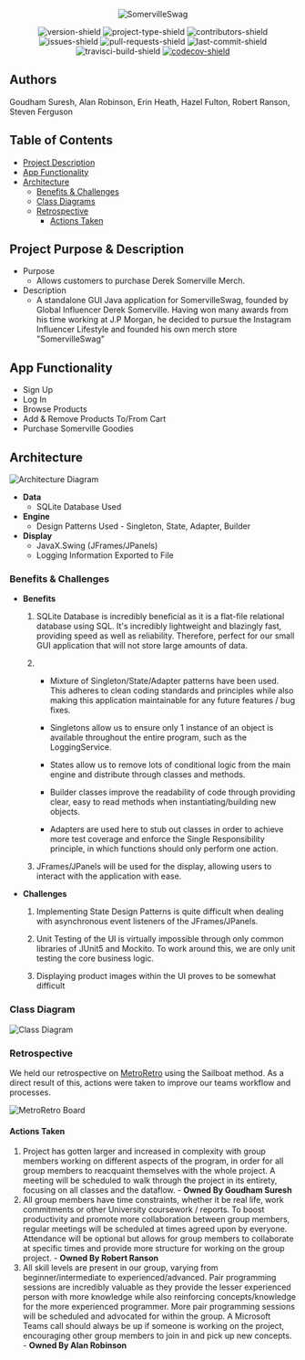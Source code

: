 <p align="center">
  <img src="https://i.imgur.com/0B8qdVN.png" alt="SomervilleSwag">
</p>

<p align="center">
  <img src="https://img.shields.io/badge/version-1.0.0-informational" alt="version-shield">
  <img src="https://img.shields.io/badge/project%20type-group_project-blueviolet" alt="project-type-shield">
  <img src="https://img.shields.io/github/contributors/sgoudham-university/SomervilleSwag" alt="contributors-shield">
  <img src="https://img.shields.io/github/issues/sgoudham-university/SomervilleSwag?label=issues" alt="issues-shield">
  <img src="https://img.shields.io/github/issues-pr/sgoudham-university/SomervilleSwag?label=pull%20requests" alt="pull-requests-shield">
  <img src="https://img.shields.io/github/last-commit/sgoudham-university/SomervilleSwag" alt="last-commit-shield">
  <img src="https://travis-ci.com/sgoudham-university/SomervilleSwag.svg?branch=main" alt="travisci-build-shield">
  <a href="https://codecov.io/gh/sgoudham-university/SomervilleSwag">
    <img src="https://codecov.io/gh/sgoudham-university/SomervilleSwag/branch/main/graph/badge.svg?token=ZucNh1lSYR" alt="codecov-shield"/>
  </a>
</p>

## Authors
Goudham Suresh, Alan Robinson, Erin Heath, Hazel Fulton, Robert Ranson, Steven Ferguson

## Table of Contents

- [Project Description](#Project-Purpose-&-Description)
- [App Functionality](#App-Functionality)
- [Architecture](#Architecture)
    - [Benefits & Challenges](#benefits--challenges)
    - [Class Diagrams](#Class-Diagram)
    - [Retrospective](#Retrospective)
        - [Actions Taken](#Actions-Taken)

## Project Purpose & Description

- Purpose
  - Allows customers to purchase Derek Somerville Merch.
- Description
  - A standalone GUI Java application for SomervilleSwag, founded by Global Influencer Derek Somerville. Having won many awards from his time working at J.P Morgan, he decided to pursue the Instagram Influencer Lifestyle and founded his own merch store "SomervilleSwag"
  
## App Functionality 
- Sign Up
- Log In
- Browse Products
- Add & Remove Products To/From Cart
- Purchase Somerville Goodies

## Architecture

![Architecture Diagram](https://i.imgur.com/B9jrXLq.png)

- **Data**
  - SQLite Database Used
- **Engine**
  - Design Patterns Used - Singleton, State, Adapter, Builder
- **Display** 
  - JavaX.Swing (JFrames/JPanels)
  - Logging Information Exported to File

### Benefits & Challenges

- **Benefits**
  
  1. SQLite Database is incredibly beneficial as it is a flat-file relational database using SQL. 
     It's incredibly lightweight and blazingly fast, providing speed as well as reliability. 
     Therefore, perfect for our small GUI application that will not store large amounts of data.
     
  2. - Mixture of Singleton/State/Adapter patterns have been used. This adheres to clean coding standards and principles while 
     also making this application maintainable for any future features / bug fixes.
       
     - Singletons allow us to ensure only 1 instance of an object is available throughout the entire program, 
     such as the LoggingService. 
     
     - States allow us to remove lots of conditional logic from the main engine and distribute through classes and methods.
    
     - Builder classes improve the readability of code through providing clear, easy to read methods when instantiating/building new objects.
     
     - Adapters are used here to stub out classes in order to achieve more test coverage and enforce the Single Responsibility principle, 
     in which functions should only perform one action.
  
  3. JFrames/JPanels will be used for the display, allowing users to interact with the application with ease. 
    
- **Challenges**
  
  1. Implementing State Design Patterns is quite difficult when dealing with asynchronous event listeners of the JFrames/JPanels.
    
  2. Unit Testing of the UI is virtually impossible through only common libraries of JUnit5 and Mockito. To work around this, we are only unit testing the core business logic.

  3. Displaying product images within the UI proves to be somewhat difficult 

### Class Diagram

![Class Diagram](https://i.imgur.com/hJEw3ny.png)

### Retrospective

We held our retrospective on [MetroRetro](https://metroretro.io/board/LBWNBAXK6Q48) using the Sailboat method. As a direct result of this, actions were taken to improve
our teams workflow and processes. 

![MetroRetro Board](https://i.imgur.com/unU1tyc.png)

#### Actions Taken 

1. Project has gotten larger and increased in complexity with group members working on different aspects of the program, 
  in order for all group members to reacquaint themselves with the whole project. A meeting will be scheduled to walk through
  the project in its entirety, focusing on all classes and the dataflow. - **Owned By Goudham Suresh**
2. All group members have time constraints, whether it be real life, work commitments or other University coursework / reports. 
   To boost productivity and promote more collaboration between group members, regular meetings will be scheduled at times agreed upon
   by everyone. Attendance will be optional but allows for group members to collaborate at specific times and provide more structure for working
   on the group project. - **Owned By Robert Ranson**
3. All skill levels are present in our group, varying from beginner/intermediate to experienced/advanced. Pair programming sessions are incredibly
   valuable as they provide the lesser experienced person with more knowledge while also reinforcing concepts/knowledge for the more experienced programmer.
   More pair programming sessions will be scheduled and advocated for within the group. A Microsoft Teams call should always be up if someone is 
   working on the project, encouraging other group members to join in and pick up new concepts. - **Owned By Alan Robinson**